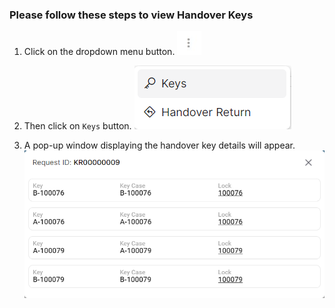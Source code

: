 ### Please follow these steps to view Handover Keys
1. Click on the dropdown menu button.
![menu_btn](../../../../assets/file/documentation/common-images/menu_btn.jpg)
2. Then click on ```Keys``` button.
![key_menu](../../../../assets/file/documentation/key-handover/images/handover_keys_menu.png)

3. A pop-up window displaying the handover key details will appear.
![handover keys](../../../../assets/file/documentation/key-handover/images/handover_keys.png)
</br>